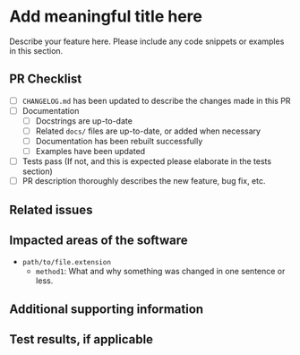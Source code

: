 
<!--
IMPORTANT NOTES

1. Use GH flavored markdown when writing your description:
   https://docs.github.com/en/get-started/writing-on-github/getting-started-with-writing-and-formatting-on-github/basic-writing-and-formatting-syntax

2. If all checkboxes in the PR Checklist cannot be merged, this PR should be marked as a draft.

3. Do not delete anything from this template. If a section does not apply to you, simply write
   "N/A" in the description.

4. Code snippets to highlight new, modified, or problematic functionality are highly encouraged,
   though not required. Be sure to use proper code higlighting as demonstrated below.

   ```python
    def a_func():
        return 1

    a = 1
    b = a_func()
    print(a + b)
    ```
-->

# Add meaningful title here
<!--The title should clearly define your contribution succinctly.-->

Describe your feature here. Please include any code snippets or examples in this section.

## PR Checklist
<!--Tick these boxes if they are complete.-->

- [ ] `CHANGELOG.md` has been updated to describe the changes made in this PR
- [ ] Documentation
  - [ ] Docstrings are up-to-date
  - [ ] Related `docs/` files are up-to-date, or added when necessary
  - [ ] Documentation has been rebuilt successfully
  - [ ] Examples have been updated
- [ ] Tests pass (If not, and this is expected please elaborate in the tests section)
- [ ] PR description thoroughly describes the new feature, bug fix, etc.

## Related issues
<!--If one exists, link to a related GitHub Issue.-->

## Impacted areas of the software
<!--
Replace the below example with any added or modified files, and briefly describe what has been changed or added, and why.
-->
- `path/to/file.extension`
  - `method1`: What and why something was changed in one sentence or less.

## Additional supporting information
<!--Add any other context about the problem here.-->

## Test results, if applicable
<!--
Add the results from unit tests and regression tests here along with justification for any
failing test cases.
-->

<!--
__ For NREL use __
Release checklist:
- [ ] Update the version in greenheart/__init__.py
- [ ] Verify docs builds correctly
- [ ] Create a tag on the main branch in the NREL/GreenHEART repository and push
- [ ] Ensure the Test PyPI build is successful
- [ ] Create a release on the main branch
-->
